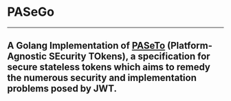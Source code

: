# PASeGo
---
A Golang Implementation of [PASeTo](https://github.com/paragonie/paseto) (Platform-Agnostic SEcurity TOkens), a specification for secure stateless tokens which aims to remedy the numerous security and implementation problems posed by JWT. 
---


